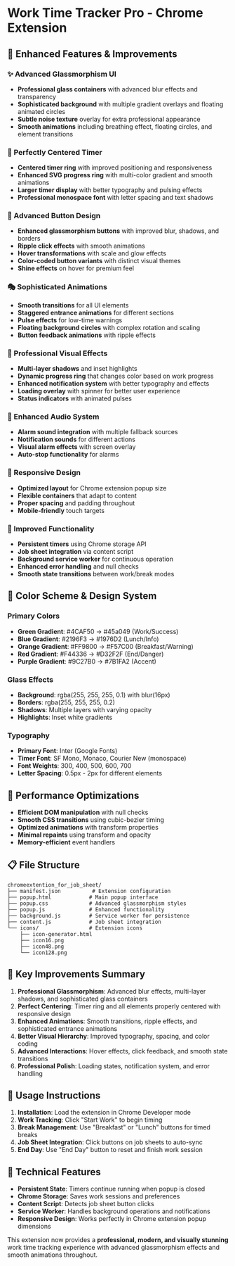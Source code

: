 # Work Time Tracker Pro - Chrome Extension

## 🎨 Enhanced Features & Improvements

### ✨ Advanced Glassmorphism UI
- **Professional glass containers** with advanced blur effects and transparency
- **Sophisticated background** with multiple gradient overlays and floating animated circles
- **Subtle noise texture** overlay for extra professional appearance
- **Smooth animations** including breathing effect, floating circles, and element transitions

### 🎯 Perfectly Centered Timer
- **Centered timer ring** with improved positioning and responsiveness
- **Enhanced SVG progress ring** with multi-color gradient and smooth animations
- **Larger timer display** with better typography and pulsing effects
- **Professional monospace font** with letter spacing and text shadows

### 🔘 Advanced Button Design
- **Enhanced glassmorphism buttons** with improved blur, shadows, and borders
- **Ripple click effects** with smooth animations
- **Hover transformations** with scale and glow effects
- **Color-coded button variants** with distinct visual themes
- **Shine effects** on hover for premium feel

### 🎭 Sophisticated Animations
- **Smooth transitions** for all UI elements
- **Staggered entrance animations** for different sections
- **Pulse effects** for low-time warnings
- **Floating background circles** with complex rotation and scaling
- **Button feedback animations** with ripple effects

### 💎 Professional Visual Effects
- **Multi-layer shadows** and inset highlights
- **Dynamic progress ring** that changes color based on work progress
- **Enhanced notification system** with better typography and effects
- **Loading overlay** with spinner for better user experience
- **Status indicators** with animated pulses

### 🎵 Enhanced Audio System
- **Alarm sound integration** with multiple fallback sources
- **Notification sounds** for different actions
- **Visual alarm effects** with screen overlay
- **Auto-stop functionality** for alarms

### 📱 Responsive Design
- **Optimized layout** for Chrome extension popup size
- **Flexible containers** that adapt to content
- **Proper spacing** and padding throughout
- **Mobile-friendly** touch targets

### 🔧 Improved Functionality
- **Persistent timers** using Chrome storage API
- **Job sheet integration** via content script
- **Background service worker** for continuous operation
- **Enhanced error handling** and null checks
- **Smooth state transitions** between work/break modes

## 🎨 Color Scheme & Design System

### Primary Colors
- **Green Gradient**: #4CAF50 → #45a049 (Work/Success)
- **Blue Gradient**: #2196F3 → #1976D2 (Lunch/Info)
- **Orange Gradient**: #FF9800 → #F57C00 (Breakfast/Warning)
- **Red Gradient**: #F44336 → #D32F2F (End/Danger)
- **Purple Gradient**: #9C27B0 → #7B1FA2 (Accent)

### Glass Effects
- **Background**: rgba(255, 255, 255, 0.1) with blur(16px)
- **Borders**: rgba(255, 255, 255, 0.2)
- **Shadows**: Multiple layers with varying opacity
- **Highlights**: Inset white gradients

### Typography
- **Primary Font**: Inter (Google Fonts)
- **Timer Font**: SF Mono, Monaco, Courier New (monospace)
- **Font Weights**: 300, 400, 500, 600, 700
- **Letter Spacing**: 0.5px - 2px for different elements

## 🚀 Performance Optimizations
- **Efficient DOM manipulation** with null checks
- **Smooth CSS transitions** using cubic-bezier timing
- **Optimized animations** with transform properties
- **Minimal repaints** using transform and opacity
- **Memory-efficient** event handlers

## 📋 File Structure
```
chromeextention_for_job_sheet/
├── manifest.json          # Extension configuration
├── popup.html            # Main popup interface
├── popup.css             # Advanced glassmorphism styles
├── popup.js              # Enhanced functionality
├── background.js         # Service worker for persistence
├── content.js            # Job sheet integration
└── icons/                # Extension icons
    ├── icon-generator.html
    ├── icon16.png
    ├── icon48.png
    └── icon128.png
```

## 🎯 Key Improvements Summary

1. **Professional Glassmorphism**: Advanced blur effects, multi-layer shadows, and sophisticated glass containers
2. **Perfect Centering**: Timer ring and all elements properly centered with responsive design
3. **Enhanced Animations**: Smooth transitions, ripple effects, and sophisticated entrance animations
4. **Better Visual Hierarchy**: Improved typography, spacing, and color coding
5. **Advanced Interactions**: Hover effects, click feedback, and smooth state transitions
6. **Professional Polish**: Loading states, notification system, and error handling

## 🎨 Usage Instructions

1. **Installation**: Load the extension in Chrome Developer mode
2. **Work Tracking**: Click "Start Work" to begin timing
3. **Break Management**: Use "Breakfast" or "Lunch" buttons for timed breaks
4. **Job Sheet Integration**: Click buttons on job sheets to auto-sync
5. **End Day**: Use "End Day" button to reset and finish work session

## 🔧 Technical Features

- **Persistent State**: Timers continue running when popup is closed
- **Chrome Storage**: Saves work sessions and preferences
- **Content Script**: Detects job sheet button clicks
- **Service Worker**: Handles background operations and notifications
- **Responsive Design**: Works perfectly in Chrome extension popup dimensions

This extension now provides a **professional, modern, and visually stunning** work time tracking experience with advanced glassmorphism effects and smooth animations throughout.
